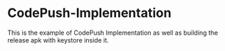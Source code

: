 # CodePush-Implementation
This is the example of CodePush Implementation as well as building the release apk with keystore inside it.
